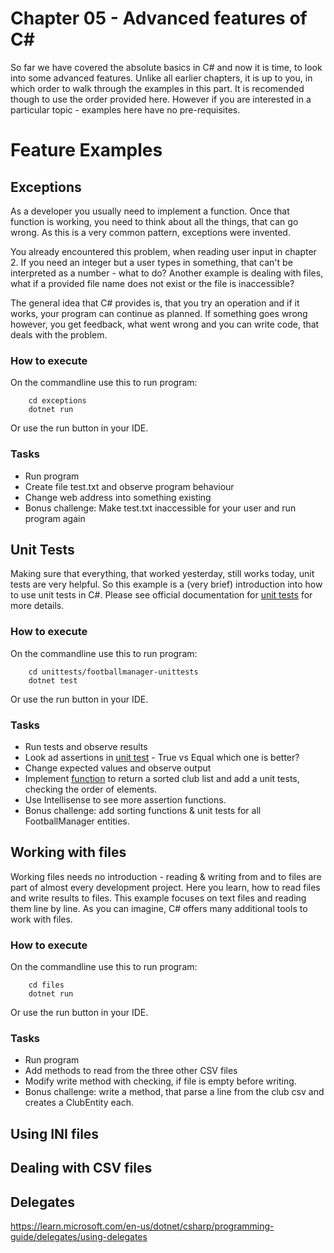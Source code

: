 # Chapter 05 - Advanced features of C#
So far we have covered the absolute basics in C# and now it is time, to look into some advanced features. Unlike all earlier chapters, it is up to you, in which order to walk through the examples in this part. It is recomended though to use the order provided here. However if you are interested in a particular topic - examples here have no pre-requisites. 

# Feature Examples

## Exceptions
As a developer you usually need to implement a function. Once that function is working, you need to think about all the things, that can go wrong. As this is a very common pattern, exceptions were invented. 

You already encountered this problem, when reading user input in chapter 2. If you need an integer but a user types in something, that can't be interpreted as a number - what to do? Another example is dealing with files, what if a provided file name does not exist or the file is inaccessible?

The general idea that C# provides is, that you try an operation and if it works, your program can continue as planned. If something goes wrong however, you get feedback, what went wrong and you can write code, that deals with the problem.

### How to execute
On the commandline use this to run program:
```shell
    cd exceptions
    dotnet run
```
Or use the run button in your IDE.

### Tasks
* Run program
* Create file test.txt and observe program behaviour
* Change web address into something existing
* Bonus challenge: Make test.txt inaccessible for your user and run program again

## Unit Tests
Making sure that everything, that worked yesterday, still works today, unit tests are very helpful. So this example is a (very brief) introduction into how to use unit tests in C#. Please see official documentation for [unit tests](https://learn.microsoft.com/en-us/dotnet/core/testing/) for more details. 

### How to execute
On the commandline use this to run program:
```shell
    cd unittests/footballmanager-unittests
    dotnet test
```
Or use the run button in your IDE.

### Tasks
* Run tests and observe results
* Look ad assertions in [unit test](unittests/footballmanager-unittests/FootballService.Tests/UnitTest1.cs) - True vs Equal which one is better? 
* Change expected values and observe output
* Implement [function](unittests/footballmanager-unittests/FootballService/FootballManager.cs) to return a sorted club list and add a unit tests, checking the order of elements.
* Use Intellisense to see more assertion functions.
* Bonus challenge: add sorting functions & unit tests for all FootballManager entities.

## Working with files
Working files needs no introduction - reading & writing from and to files are part of almost every development project. Here you learn, how to read files and write results to files. This example focuses on text files and reading them line by line. As you can imagine, C# offers many additional tools to work with files.

### How to execute
On the commandline use this to run program:
```shell
    cd files
    dotnet run
```
Or use the run button in your IDE.

### Tasks
* Run program
* Add methods to read from the three other CSV files
* Modify write method with checking, if file is empty before writing.
* Bonus challenge: write a method, that parse a line from the club csv and creates a ClubEntity each.

## Using INI files

## Dealing with CSV files

## Delegates
https://learn.microsoft.com/en-us/dotnet/csharp/programming-guide/delegates/using-delegates